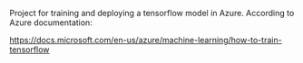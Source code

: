 Project for training and deploying a tensorflow model in Azure. According to Azure documentation:

https://docs.microsoft.com/en-us/azure/machine-learning/how-to-train-tensorflow
